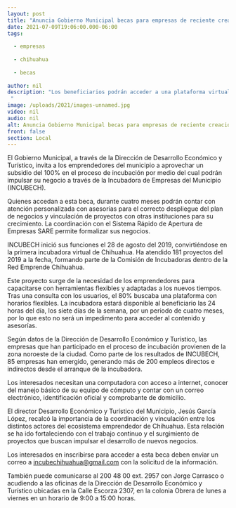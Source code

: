 ```yaml
---
layout: post
title: "Anuncia Gobierno Municipal becas para empresas de reciente creación"
date: 2021-07-09T19:06:00.000-06:00
tags:
  
  - empresas
  
  - chihuahua
  
  - becas
  
author: nil
description: "Los beneficiarios podrán acceder a una plataforma virtual de forma gratuita y así poder desarrollar su plan de negocios. Además de capacitaciones opcionales como charlas de finanzas, mercadotecnia y aspectos legales. "
image: /uploads/2021/images-unnamed.jpg
video: nil
audio: nil
alt: Anuncia Gobierno Municipal becas para empresas de reciente creación
front: false
section: Local
---
```


El Gobierno Municipal, a través de la Dirección de Desarrollo Económico y Turístico, invita a los emprendedores del municipio a aprovechar un subsidio del 100% en el proceso de incubación por medio del cual podrán impulsar su negocio a través de la Incubadora de Empresas del Municipio (INCUBECH).

Quienes accedan a esta beca, durante cuatro meses podrán contar con atención personalizada con asesorías para el correcto despliegue del plan de negocios y vinculación de proyectos con otras instituciones para su crecimiento. La coordinación con el Sistema Rápido de Apertura de Empresas SARE permite formalizar sus negocios.

INCUBECH inició sus funciones el 28 de agosto del 2019, convirtiéndose en la primera incubadora virtual de Chihuahua. Ha atendido 181 proyectos del 2019 a la fecha, formando parte de la Comisión de Incubadoras dentro de la Red Emprende Chihuahua.

Este proyecto surge de la necesidad de los emprendedores para capacitarse con herramientas flexibles y adaptadas a los nuevos tiempos. Tras una consulta con los usuarios, el 80% buscaba una plataforma con horarios flexibles. La incubadora estará disponible al beneficiario las 24 horas del día, los siete días de la semana, por un periodo de cuatro meses, por lo que esto no será un impedimento para acceder al contenido y asesorías.

Según datos de la Dirección de Desarrollo Económico y Turístico, las empresas que han participado en el proceso de incubación provienen de la zona noroeste de la ciudad. Como parte de los resultados de INCUBECH, 85 empresas han emergido, generando más de 200 empleos directos e indirectos desde el arranque de la incubadora.

Los interesados necesitan una computadora con acceso a internet, conocer del manejo básico de su equipo de cómputo y contar con un correo electrónico, identificación oficial y comprobante de domicilio.

El director Desarrollo Económico y Turístico del Municipio, Jesús García López, recalcó la importancia de la coordinación y vinculación entre los distintos actores del ecosistema emprendedor de Chihuahua. Esta relación se ha ido fortaleciendo con el trabajo continuo y el surgimiento de proyectos que buscan impulsar el desarrollo de nuevos negocios.

Los interesados en inscribirse para acceder a esta beca deben enviar un correo a incubechihuahua@gmail.com con la solicitud de la información. 

También puede comunicarse al 200 48 00 ext. 2957 con Jorge Carrasco o acudiendo a las oficinas de la Dirección de Desarrollo Económico y Turístico ubicadas en la Calle Escorza 2307, en la colonia Obrera de lunes a viernes en un horario de 9:00 a 15:00 horas.